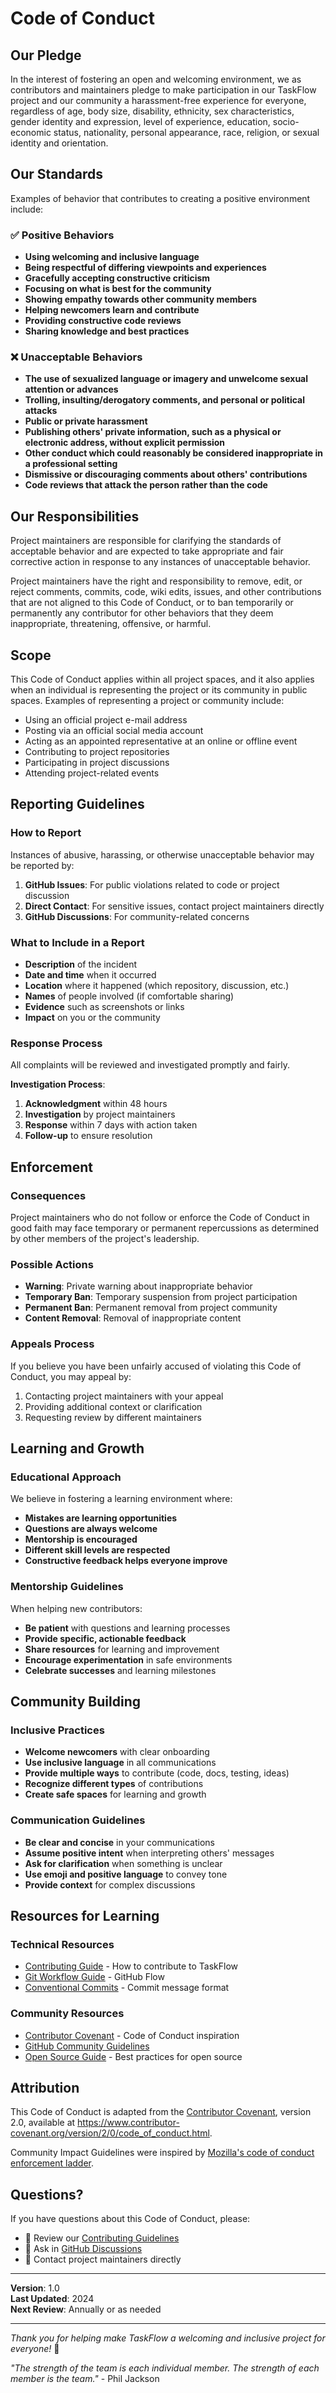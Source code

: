 # Code of Conduct

## Our Pledge

In the interest of fostering an open and welcoming environment, we as contributors and maintainers pledge to make participation in our TaskFlow project and our community a harassment-free experience for everyone, regardless of age, body size, disability, ethnicity, sex characteristics, gender identity and expression, level of experience, education, socio-economic status, nationality, personal appearance, race, religion, or sexual identity and orientation.

## Our Standards

Examples of behavior that contributes to creating a positive environment include:

### ✅ Positive Behaviors
- **Using welcoming and inclusive language**
- **Being respectful of differing viewpoints and experiences**
- **Gracefully accepting constructive criticism**
- **Focusing on what is best for the community**
- **Showing empathy towards other community members**
- **Helping newcomers learn and contribute**
- **Providing constructive code reviews**
- **Sharing knowledge and best practices**

### ❌ Unacceptable Behaviors
- **The use of sexualized language or imagery and unwelcome sexual attention or advances**
- **Trolling, insulting/derogatory comments, and personal or political attacks**
- **Public or private harassment**
- **Publishing others' private information, such as a physical or electronic address, without explicit permission**
- **Other conduct which could reasonably be considered inappropriate in a professional setting**
- **Dismissive or discouraging comments about others' contributions**
- **Code reviews that attack the person rather than the code**

## Our Responsibilities

Project maintainers are responsible for clarifying the standards of acceptable behavior and are expected to take appropriate and fair corrective action in response to any instances of unacceptable behavior.

Project maintainers have the right and responsibility to remove, edit, or reject comments, commits, code, wiki edits, issues, and other contributions that are not aligned to this Code of Conduct, or to ban temporarily or permanently any contributor for other behaviors that they deem inappropriate, threatening, offensive, or harmful.

## Scope

This Code of Conduct applies within all project spaces, and it also applies when an individual is representing the project or its community in public spaces. Examples of representing a project or community include:

- Using an official project e-mail address
- Posting via an official social media account
- Acting as an appointed representative at an online or offline event
- Contributing to project repositories
- Participating in project discussions
- Attending project-related events

## Reporting Guidelines

### How to Report
Instances of abusive, harassing, or otherwise unacceptable behavior may be reported by:

1. **GitHub Issues**: For public violations related to code or project discussion
2. **Direct Contact**: For sensitive issues, contact project maintainers directly
3. **GitHub Discussions**: For community-related concerns

### What to Include in a Report
- **Description** of the incident
- **Date and time** when it occurred
- **Location** where it happened (which repository, discussion, etc.)
- **Names** of people involved (if comfortable sharing)
- **Evidence** such as screenshots or links
- **Impact** on you or the community

### Response Process
All complaints will be reviewed and investigated promptly and fairly.

**Investigation Process**:
1. **Acknowledgment** within 48 hours
2. **Investigation** by project maintainers
3. **Response** within 7 days with action taken
4. **Follow-up** to ensure resolution

## Enforcement

### Consequences
Project maintainers who do not follow or enforce the Code of Conduct in good faith may face temporary or permanent repercussions as determined by other members of the project's leadership.

### Possible Actions
- **Warning**: Private warning about inappropriate behavior
- **Temporary Ban**: Temporary suspension from project participation
- **Permanent Ban**: Permanent removal from project community
- **Content Removal**: Removal of inappropriate content

### Appeals Process
If you believe you have been unfairly accused of violating this Code of Conduct, you may appeal by:
1. Contacting project maintainers with your appeal
2. Providing additional context or clarification
3. Requesting review by different maintainers

## Learning and Growth

### Educational Approach
We believe in fostering a learning environment where:
- **Mistakes are learning opportunities**
- **Questions are always welcome**
- **Mentorship is encouraged**
- **Different skill levels are respected**
- **Constructive feedback helps everyone improve**

### Mentorship Guidelines
When helping new contributors:
- **Be patient** with questions and learning processes
- **Provide specific, actionable feedback**
- **Share resources** for learning and improvement
- **Encourage experimentation** in safe environments
- **Celebrate successes** and learning milestones

## Community Building

### Inclusive Practices
- **Welcome newcomers** with clear onboarding
- **Use inclusive language** in all communications
- **Provide multiple ways** to contribute (code, docs, testing, ideas)
- **Recognize different types** of contributions
- **Create safe spaces** for learning and growth

### Communication Guidelines
- **Be clear and concise** in your communications
- **Assume positive intent** when interpreting others' messages
- **Ask for clarification** when something is unclear
- **Use emoji and positive language** to convey tone
- **Provide context** for complex discussions

## Resources for Learning

### Technical Resources
- [Contributing Guide](CONTRIBUTING.md) - How to contribute to TaskFlow
- [Git Workflow Guide](https://guides.github.com/introduction/flow/) - GitHub Flow
- [Conventional Commits](https://www.conventionalcommits.org/) - Commit message format

### Community Resources
- [Contributor Covenant](https://www.contributor-covenant.org/) - Code of Conduct inspiration
- [GitHub Community Guidelines](https://docs.github.com/en/github/site-policy/github-community-guidelines)
- [Open Source Guide](https://opensource.guide/) - Best practices for open source

## Attribution

This Code of Conduct is adapted from the [Contributor Covenant](https://www.contributor-covenant.org), version 2.0, available at https://www.contributor-covenant.org/version/2/0/code_of_conduct.html.

Community Impact Guidelines were inspired by [Mozilla's code of conduct enforcement ladder](https://github.com/mozilla/diversity).

## Questions?

If you have questions about this Code of Conduct, please:
- 📖 Review our [Contributing Guidelines](CONTRIBUTING.md)
- 💬 Ask in [GitHub Discussions](../../discussions)
- 📧 Contact project maintainers directly

---

**Version**: 1.0  
**Last Updated**: 2024  
**Next Review**: Annually or as needed

---

*Thank you for helping make TaskFlow a welcoming and inclusive project for everyone!* 🙏

*"The strength of the team is each individual member. The strength of each member is the team."* - Phil Jackson